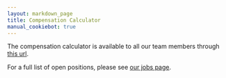 ```yaml
---
layout: markdown_page
title: Compensation Calculator
manual_cookiebot: true
---
```


The compensation calculator is available to all our team members through [this url](https://comp-calculator.gitlab.net/).

For a full list of open positions, please see [our jobs page](https://about.gitlab.com/jobs/).
